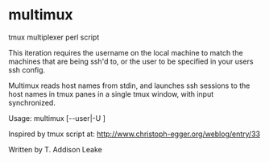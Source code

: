 multimux
========

tmux multiplexer perl script

This iteration requires the username on the local machine to match the machines that are being ssh'd to, or the user to be specified in your users ssh config.

Multimux reads host names from stdin, and launches ssh sessions to the host names in tmux panes in a single tmux window, with input synchronized.

Usage:
 multimux [--user|-U <user>]  <whitespace delimited hosts>

Inspired by tmux script at: http://www.christoph-egger.org/weblog/entry/33

Written by T. Addison Leake
